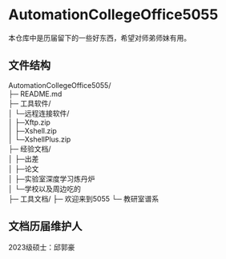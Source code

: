 # AutomationCollegeOffice5055
本仓库中是历届留下的一些好东西，希望对师弟师妹有用。
## 文件结构
AutomationCollegeOffice5055/  
├─	README.md  
├─	工具软件/  
│	└─远程连接软件/  
│		├─Xftp.zip  
│		├─Xshell.zip  
│		└─XshellPlus.zip  
├─	经验文档/  
│	├─出差  
│	├─论文  
│	├─实验室深度学习炼丹炉  
│	└─学校以及周边吃的  
├─	工具文档/
├─	欢迎来到5055
└─	教研室谱系

## 文档历届维护人
2023级硕士：邱郭豪 